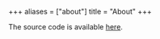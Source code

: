 +++
aliases = ["about"]
title = "About"
+++

The source code is available [here](https://github.com/pgrew/liveword).

